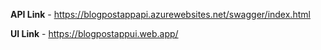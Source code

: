 ﻿**API Link** - https://blogpostappapi.azurewebsites.net/swagger/index.html 

**UI Link** - https://blogpostappui.web.app/
